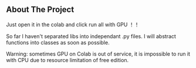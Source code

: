 <!-- ABOUT THE PROJECT -->
## About The Project
Just open it in the colab and click run all with GPU ！！

So far I haven't separated libs into independant .py files. I will abstract functions into classes as soon as possible. 

Warning: sometimes GPU on Colab is out of service, it is impossible to run it with CPU due to resource limitation of free edition. 
